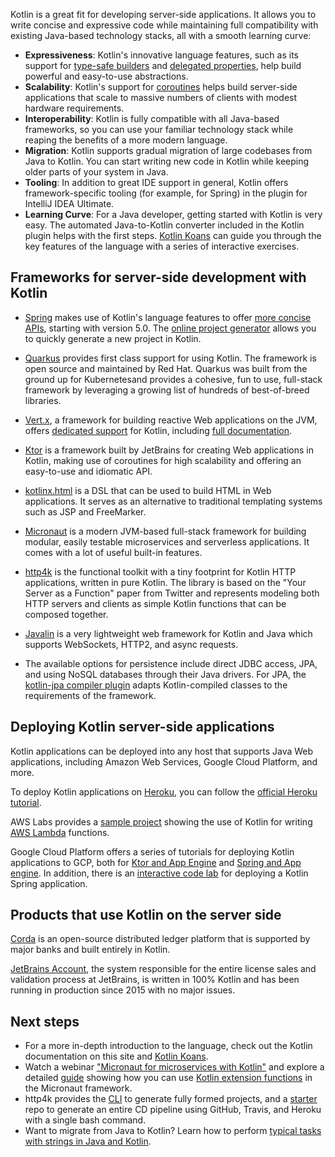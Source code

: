 [//]: # (title: Kotlin for server side)

Kotlin is a great fit for developing server-side applications. It allows you to write concise and expressive code while
maintaining full compatibility with existing Java-based technology stacks, all with a smooth learning curve:

* **Expressiveness**: Kotlin's innovative language features, such as its support for [type-safe builders](type-safe-builders.md)
  and [delegated properties](delegated-properties.md), help build powerful and easy-to-use abstractions.
* **Scalability**: Kotlin's support for [coroutines](coroutines-overview.md) helps build server-side applications
  that scale to massive numbers of clients with modest hardware requirements.
* **Interoperability**: Kotlin is fully compatible with all Java-based frameworks, so you can use your
  familiar technology stack while reaping the benefits of a more modern language.
* **Migration**: Kotlin supports gradual migration of large codebases from Java to Kotlin. You can start
  writing new code in Kotlin while keeping older parts of your system in Java.
* **Tooling**: In addition to great IDE support in general, Kotlin offers framework-specific tooling (for example,
  for Spring) in the plugin for IntelliJ IDEA Ultimate.
* **Learning Curve**: For a Java developer, getting started with Kotlin is very easy. The automated Java-to-Kotlin converter included in the Kotlin plugin helps with the first steps. [Kotlin Koans](koans.md) can guide you through the key features of the language with a series of interactive exercises.

## Frameworks for server-side development with Kotlin

* [Spring](https://spring.io) makes use of Kotlin's language features to offer [more concise APIs](https://spring.io/blog/2017/01/04/introducing-kotlin-support-in-spring-framework-5-0),
  starting with version 5.0. The [online project generator](https://start.spring.io/#!language=kotlin) allows you to quickly generate a new project in Kotlin.

* [Quarkus](https://quarkus.io/guides/kotlin) provides first class support for using Kotlin. The framework is open source and maintained by Red Hat. Quarkus was built from the ground up for   Kubernetesand provides a cohesive, fun to use, full-stack framework by leveraging a growing list of hundreds of best-of-breed libraries. 

* [Vert.x](https://vertx.io), a framework for building reactive Web applications on the JVM, offers [dedicated support](https://github.com/vert-x3/vertx-lang-kotlin)
  for Kotlin, including [full documentation](https://vertx.io/docs/vertx-core/kotlin/).

* [Ktor](https://github.com/kotlin/ktor) is a framework built by JetBrains for creating Web applications in Kotlin, making use of coroutines for high scalability and offering an easy-to-use and idiomatic API.

* [kotlinx.html](https://github.com/kotlin/kotlinx.html) is a DSL that can be used to build HTML in Web applications.
  It serves as an alternative to traditional templating systems such as JSP and FreeMarker.

* [Micronaut](https://micronaut.io/) is a modern JVM-based full-stack framework for building modular, easily testable microservices and serverless applications. It comes with a lot of useful built-in features.

* [http4k](https://http4k.org/) is the functional toolkit with a tiny footprint for Kotlin HTTP applications, written in pure Kotlin. The library is based on the "Your Server as a Function" paper from Twitter and represents modeling both HTTP servers and clients as simple Kotlin functions that can be composed together.

* [Javalin](https://javalin.io) is a very lightweight web framework for Kotlin and Java which supports WebSockets, HTTP2, and async requests.

* The available options for persistence include direct JDBC access, JPA, and using NoSQL databases through their Java drivers.
  For JPA, the [kotlin-jpa compiler plugin](no-arg-plugin.md#jpa-support) adapts
  Kotlin-compiled classes to the requirements of the framework.

## Deploying Kotlin server-side applications

Kotlin applications can be deployed into any host that supports Java Web applications, including Amazon Web Services,
Google Cloud Platform, and more.

To deploy Kotlin applications on [Heroku](https://www.heroku.com), you can follow the [official Heroku tutorial](https://devcenter.heroku.com/articles/getting-started-with-kotlin).

AWS Labs provides a [sample project](https://github.com/awslabs/serverless-photo-recognition) showing the use of Kotlin
for writing [AWS Lambda](https://aws.amazon.com/lambda/) functions.

Google Cloud Platform offers a series of tutorials for deploying Kotlin applications to GCP, both for [Ktor and App Engine](https://cloud.google.com/community/tutorials/kotlin-ktor-app-engine-java8) and [Spring and App engine](https://cloud.google.com/community/tutorials/kotlin-springboot-app-engine-java8). In addition,
there is an [interactive code lab](https://codelabs.developers.google.com/codelabs/cloud-spring-cloud-gcp-kotlin) for deploying a Kotlin Spring application.

## Products that use Kotlin on the server side

[Corda](https://www.corda.net/) is an open-source distributed ledger platform that is supported by major
banks and built entirely in Kotlin.

[JetBrains Account](https://account.jetbrains.com/), the system responsible for the entire license sales and validation
process at JetBrains, is written in 100% Kotlin and has been running in production since 2015 with no major issues.

## Next steps

* For a more in-depth introduction to the language, check out the Kotlin documentation on this site and [Kotlin Koans](koans.md).
* Watch a webinar ["Micronaut for microservices with Kotlin"](https://micronaut.io/2020/12/03/webinar-micronaut-for-microservices-with-kotlin/) and 
  explore a detailed [guide](https://guides.micronaut.io/latest/micronaut-kotlin-extension-fns.html) 
  showing how you can use [Kotlin extension functions](extensions.md#extension-functions) in the Micronaut framework.
* http4k provides the [CLI](https://toolbox.http4k.org) to generate fully formed projects, and a [starter](https://start.http4k.org) repo to generate an entire CD pipeline using GitHub, Travis, and Heroku with a single bash command.
* Want to migrate from Java to Kotlin? Learn how to perform [typical tasks with strings in Java and Kotlin](java-to-kotlin-idioms-strings.md).


